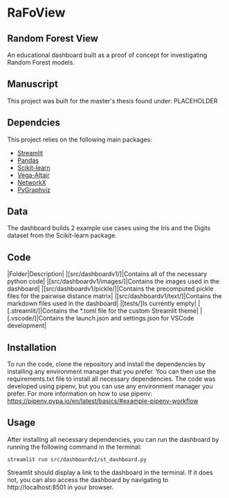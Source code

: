 # RaFoView
## Random Forest View
An educational dashboard built as a proof of concept for investigating Random Forest models.

## Manuscript
This project was built for the master's thesis found under:
PLACEHOLDER

## Dependcies
This project relies on the following main packages:
- [Streamlit](https://streamlit.io/)
- [Pandas](https://pandas.pydata.org/)
- [Scikit-learn](https://scikit-learn.org/stable/)
- [Vega-Altair](https://altair-viz.github.io/)
- [NetworkX](https://networkx.org/)
- [PyGraphviz](https://pygraphviz.github.io/)

## Data
The dashboard builds 2 example use cases using the Iris and the Digits dataset from the Scikit-learn package.

## Code
|Folder|Description|
|[src/dashboardv1/]|Contains all of the necessary python code|
|[src/dashboardv1/images/]|Contains the images used in the dashboard|
|[src/dashboardv1/pickle/]|Contains the precomputed pickle files for the pairwise distance matrix|
|[src/dashboardv1/text/]|Contains the markdown files used in the dashboard|
|[tests/]Is currently empty|
|[.streamlit/]|Contains the *.toml file for the custom Streamlit theme|
|[.vscode/]|Contains the launch.json and settings.json for VSCode development|


## Installation
To run the code, clone the repository and install the dependencies by installing any environment manager that you prefer. You can then use the requirements.txt file to install all necessary dependencies. The code was developed using pipenv, but you can use any environment manager you prefer.
For more information on how to use pipenv:
https://pipenv.pypa.io/en/latest/basics/#example-pipenv-workflow  

## Usage
After installing all necessary dependencies, you can run the dashboard by running the following command in the terminal:
```
streamlit run src/dashboardv1/st_dashboard.py
```
Streamlit should display a link to the dashboard in the terminal. If it does not, you can also access the dashboard by navigating to http://localhost:8501 in your browser.
